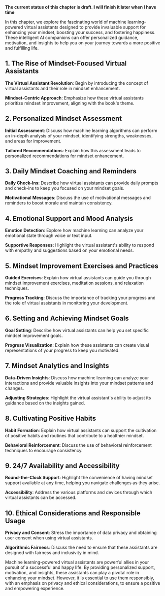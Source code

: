 **The current status of this chapter is draft. I will finish it later when I have time**

In this chapter, we explore the fascinating world of machine learning-powered virtual assistants designed to provide invaluable support for enhancing your mindset, boosting your success, and fostering happiness. These intelligent AI companions can offer personalized guidance, motivation, and insights to help you on your journey towards a more positive and fulfilling life.

**1. The Rise of Mindset-Focused Virtual Assistants**
-----------------------------------------------------

**The Virtual Assistant Revolution**: Begin by introducing the concept of virtual assistants and their role in mindset enhancement.

**Mindset-Centric Approach**: Emphasize how these virtual assistants prioritize mindset improvement, aligning with the book's theme.

**2. Personalized Mindset Assessment**
--------------------------------------

**Initial Assessment**: Discuss how machine learning algorithms can perform an in-depth analysis of your mindset, identifying strengths, weaknesses, and areas for improvement.

**Tailored Recommendations**: Explain how this assessment leads to personalized recommendations for mindset enhancement.

**3. Daily Mindset Coaching and Reminders**
-------------------------------------------

**Daily Check-Ins**: Describe how virtual assistants can provide daily prompts and check-ins to keep you focused on your mindset goals.

**Motivational Messages**: Discuss the use of motivational messages and reminders to boost morale and maintain consistency.

**4. Emotional Support and Mood Analysis**
------------------------------------------

**Emotion Detection**: Explore how machine learning can analyze your emotional state through voice or text input.

**Supportive Responses**: Highlight the virtual assistant's ability to respond with empathy and suggestions based on your emotional needs.

**5. Mindset Improvement Exercises and Practices**
--------------------------------------------------

**Guided Exercises**: Explain how virtual assistants can guide you through mindset improvement exercises, meditation sessions, and relaxation techniques.

**Progress Tracking**: Discuss the importance of tracking your progress and the role of virtual assistants in monitoring your development.

**6. Setting and Achieving Mindset Goals**
------------------------------------------

**Goal Setting**: Describe how virtual assistants can help you set specific mindset improvement goals.

**Progress Visualization**: Explain how these assistants can create visual representations of your progress to keep you motivated.

**7. Mindset Analytics and Insights**
-------------------------------------

**Data-Driven Insights**: Discuss how machine learning can analyze your interactions and provide valuable insights into your mindset patterns and changes.

**Adjusting Strategies**: Highlight the virtual assistant's ability to adjust its guidance based on the insights gained.

**8. Cultivating Positive Habits**
----------------------------------

**Habit Formation**: Explain how virtual assistants can support the cultivation of positive habits and routines that contribute to a healthier mindset.

**Behavioral Reinforcement**: Discuss the use of behavioral reinforcement techniques to encourage consistency.

**9. 24/7 Availability and Accessibility**
------------------------------------------

**Round-the-Clock Support**: Highlight the convenience of having mindset support available at any time, helping you navigate challenges as they arise.

**Accessibility**: Address the various platforms and devices through which virtual assistants can be accessed.

**10. Ethical Considerations and Responsible Usage**
----------------------------------------------------

**Privacy and Consent**: Stress the importance of data privacy and obtaining user consent when using virtual assistants.

**Algorithmic Fairness**: Discuss the need to ensure that these assistants are designed with fairness and inclusivity in mind.

Machine learning-powered virtual assistants are powerful allies in your pursuit of a successful and happy life. By providing personalized support, motivation, and insights, these assistants can play a pivotal role in enhancing your mindset. However, it is essential to use them responsibly, with an emphasis on privacy and ethical considerations, to ensure a positive and empowering experience.
